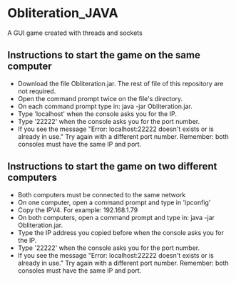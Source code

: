# Obliteration_JAVA
A GUI game created with threads and sockets


## Instructions to start the game on the same computer
- Download the file Obliteration.jar. The rest of file of this repository are not required.
- Open the command prompt twice on the file's directory.
- On each command prompt type in: java -jar Obliteration.jar.
- Type 'localhost' when the console asks you for the IP.
- Type '22222' when the console asks you for the port number.
- If you see the message "Error: localhost:22222 doesn't exists or is already in use." Try again with a different port number. Remember: both consoles must have the same IP and port.

## Instructions to start the game on two different computers
- Both computers must be connected to the same network
- On one computer, open a command prompt and type in 'ipconfig'
- Copy the IPV4. For example: 192.168.1.79
- On both computers, open a command prompt and type in: java -jar Obliteration.jar.
- Type the IP address you copied before when the console asks you for the IP.
- Type '22222' when the console asks you for the port number.
- If you see the message "Error: localhost:22222 doesn't exists or is already in use." Try again with a different port number. Remember: both consoles must have the same IP and port.
